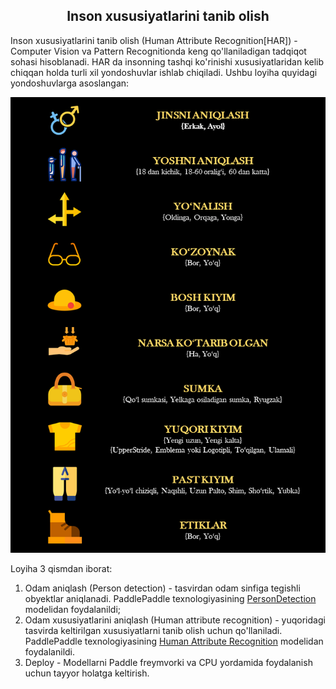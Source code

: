 <h2 align="center">Inson xususiyatlarini tanib olish</h2>
Inson xususiyatlarini tanib olish (Human Attribute Recognition[HAR]) - Computer Vision va Pattern Recognitionda keng qo'llaniladigan tadqiqot sohasi hisoblanadi. HAR da insonning tashqi ko'rinishi xususiyatlaridan kelib chiqqan holda turli xil yondoshuvlar ishlab chiqiladi. Ushbu loyiha quyidagi yondoshuvlarga asoslangan:

<p align="center">
    <img width="600" src="https://github.com/MisterFoziljon/Paddle-Human-Attribute-Recognition/blob/main/src/main.png" alt="Material Bread logo">
</p>

Loyiha 3 qismdan iborat:
1. Odam aniqlash (Person detection) - tasvirdan odam sinfiga tegishli obyektlar aniqlanadi. PaddlePaddle texnologiyasining [PersonDetection](https://drive.google.com/drive/folders/1zXrG1WNqC6ugG-xQMSCtsJnI0Bw0dRzu) modelidan foydalanildi;
2. Odam xususiyatlarini aniqlash (Human attribute recognition) - yuqoridagi tasvirda keltirilgan xususiyatlarni tanib olish uchun qo'llaniladi. PaddlePaddle texnologiyasining [Human Attribute Recognition](https://drive.google.com/drive/folders/1CLh4D-ep2RI8ux4jlTATB0bWWEScLTO5) modelidan foydalanildi.
3. Deploy - Modellarni Paddle freymvorki va CPU yordamida foydalanish uchun tayyor holatga keltirish.
